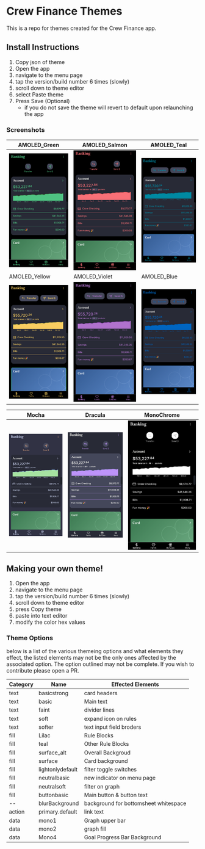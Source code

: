 # Crew Finance Themes

This is a repo for themes created for the Crew Finance app.

## Install Instructions

1. Copy json of theme
2. Open the app
3. navigate to the menu page
4. tap the version/build number 6 times (slowly)
5. scroll down to theme editor
6. select Paste theme
7. Press Save (Optional)
   - if you do not save the theme will revert to default upon relaunching the app
  
### Screenshots

|AMOLED_Green | AMOLED_Salmon | AMOLED_Teal |
|--|--|--|
| ![alt](https://github.com/deathblade666/crew_themes/blob/d7885b0a93b8a23cb97cc97dfefc918c327521c4/screenshots/AMOLED_green.png)|![alt](https://github.com/deathblade666/crew_themes/blob/d7885b0a93b8a23cb97cc97dfefc918c327521c4/screenshots/AMOLED_salmon.png)|![alt](https://github.com/deathblade666/crew_themes/blob/b97a5c739e813b0562af8c17a4e03c7732b8ea53/screenshots/AMLOED_teal.png)|
|AMOLED_Yellow|AMOLED_Violet|AMOLED_Blue|
|![alt](https://github.com/deathblade666/crew_themes/blob/b97a5c739e813b0562af8c17a4e03c7732b8ea53/screenshots/AMOLED_yellow.png)|![alt](https://github.com/deathblade666/crew_themes/blob/bbc710ccc950e28e8f577476d3f77bc02e48550e/screenshots/AMOLED_violet.png)|![alt](https://github.com/deathblade666/crew_themes/blob/34af454e96eb861812c5b930953f7b7617d25264/screenshots/AMLOED_Blue.png)|

|Mocha |Dracula | MonoChrome |
|--|--|--|
|![alt](https://github.com/deathblade666/crew_themes/blob/d7885b0a93b8a23cb97cc97dfefc918c327521c4/screenshots/mocha.png)|![alt](https://github.com/deathblade666/crew_themes/blob/d7885b0a93b8a23cb97cc97dfefc918c327521c4/screenshots/dracula.png)|![alt](https://github.com/deathblade666/crew_themes/blob/d7885b0a93b8a23cb97cc97dfefc918c327521c4/screenshots/monochrome.png)|

## Making your own theme!

1. Open the app
2. navigate to the menu page
3. tap the version/build number 6 times (slowly)
4. scroll down to theme editor
5. press Copy theme
6. paste into text editor
7. modify the color hex values

### Theme Options

below is a list of the various themeing options and what elements they effect, the listed elements may not be the only ones affected by the associated option. The option outlined may not be complete. If you wish to contribute please open a PR.

|Category|Name|Effected Elements|
|--|--|--|
|text|basicstrong|card headers|
|text|basic|Main text|
|text|faint|divider lines|
|text|soft|expand icon on rules|
|text|softer|text input field broders|
|fill|Lilac|Rule Blocks|
|fill|teal| Other Rule Blocks|
|fill|surface_alt|Overall Backgroud|
|fill|surface|Card background|
|fill|lightonlydefault|filter toggle switches|
|fill|neutralbasic|new indicator on menu page|
|fill|neutralsoft|filter on graph|
|fill|buttonbasic|Main button  & button text|
|--|blurBackground| background for bottomsheet whitespace|
|action|primary.default|link text|
|data|mono1|Graph upper bar|
|data|mono2|graph fill|
|data|Mono4| Goal Progress Bar Background|






